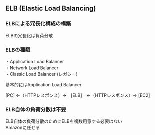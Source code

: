 ## ELB (Elastic Load Balancing)

### ELBによる冗長化構成の構築
ELBの冗長化は負荷分散

### ELBの種類
・Application Load Balancer  
・Network Load Balancer  
・Classic Load Balancer (レガシー)  
  
基本的にはApplication Load Balancer  

[PC] ←（HTTPレスポンス）→　[ELB]　←（HTTPレスポンス）→ [EC2]

### ELB自体の負荷分散は不要
ELB自体の負荷分散のためにELBを複数用意する必要はない  
Amazonに任せる  
